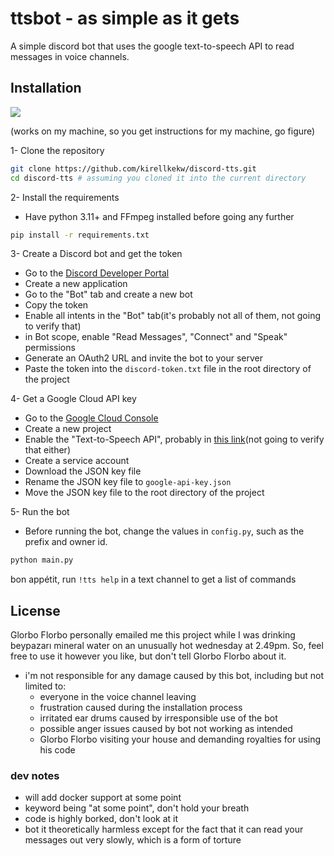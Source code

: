 # ttsbot - as simple as it gets

A simple discord bot that uses the google text-to-speech API to read messages in voice channels.

## Installation

<div>
<img src="https://cdn.discordapp.com/attachments/1170481425716355075/1266746276796698676/68747470733a2f2f6a6f68616e2e647269657373656e2e73652f696d616765732f6a6f68616e5f647269657373656e5f73652f57696e646f77734c6976655772697465722f50657273697374616e6365696e57463462657461325f453441442f776f726b732d6f6e2d6d.png?ex=66a644e7&is=66a4f367&hm=d951ad7f1eb4973fab67154145df4c3a8688d09bdef555775ab3d9db43381446&" align: center; />
</div>

(works on my machine, so you get instructions for my machine, go figure)

1- Clone the repository

```bash
git clone https://github.com/kirellkekw/discord-tts.git
cd discord-tts # assuming you cloned it into the current directory
```

2- Install the requirements

- Have python 3.11+ and FFmpeg installed before going any further

```bash
pip install -r requirements.txt
```

3- Create a Discord bot and get the token

- Go to the [Discord Developer Portal](https://discord.com/developers/applications)
- Create a new application
- Go to the "Bot" tab and create a new bot
- Copy the token
- Enable all intents in the "Bot" tab(it's probably not all of them, not going to verify that)
- in Bot scope, enable "Read Messages", "Connect" and "Speak" permissions
- Generate an OAuth2 URL and invite the bot to your server
- Paste the token into the `discord-token.txt` file in the root directory of the project

4- Get a Google Cloud API key

- Go to the [Google Cloud Console](https://console.cloud.google.com/)
- Create a new project
- Enable the "Text-to-Speech API", probably in [this link](https://console.cloud.google.com/apis/api/texttospeech.googleapis.com)(not going to verify that either)
- Create a service account
- Download the JSON key file
- Rename the JSON key file to `google-api-key.json`
- Move the JSON key file to the root directory of the project

5- Run the bot

- Before running the bot, change the values in `config.py`, such as the prefix and owner id.

```bash
python main.py
```

bon appétit, run `!tts help` in a text channel to get a list of commands

## License

Glorbo Florbo personally emailed me this project while I was drinking beypazarı mineral water on an unusually
hot wednesday at 2.49pm. So, feel free to use it however you like, but don't tell Glorbo Florbo
about it.

- i'm not responsible for any damage caused by this bot, including but not limited to:
  - everyone in the voice channel leaving
  - frustration caused during the installation process
  - irritated ear drums caused by irresponsible use of the bot
  - possible anger issues caused by bot not working as intended
  - Glorbo Florbo visiting your house and demanding royalties for using his code

### dev notes

- will add docker support at some point
- keyword being "at some point", don't hold your breath
- code is highly borked, don't look at it
- bot it theoretically harmless except for the fact that it can read your messages out very slowly, which is a form of torture

